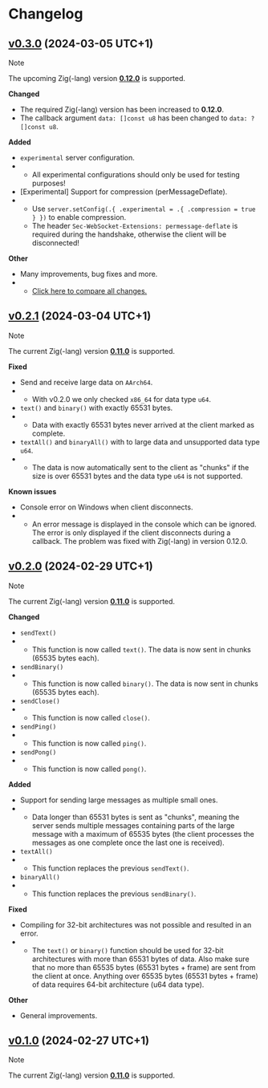 # Changelog
## [v0.3.0](https://github.com/ws-zig/ws-server/tree/v0.3.0) (2024-03-05 UTC+1)
> [!NOTE]
> The upcoming Zig(-lang) version [**0.12.0**](https://github.com/ziglang/zig/tree/0b744da844e4172ec0c695098e67ab2a7184c5f0) is supported.

**Changed**
- The required Zig(-lang) version has been increased to **0.12.0**.
- The callback argument `data: []const u8` has been changed to `data: ?[]const u8`.

**Added**
- `experimental` server configuration.
- - All experimental configurations should only be used for testing purposes!
- [Experimental] Support for compression (perMessageDeflate).
- - Use `server.setConfig(.{ .experimental = .{ .compression = true } })` to enable compression.
  - The header `Sec-WebSocket-Extensions: permessage-deflate` is required during the handshake, otherwise the client will be disconnected!

**Other**
- Many improvements, bug fixes and more.
- - [Click here to compare all changes.](https://github.com/ws-zig/ws-server/compare/v0.2.1...v0.3.0)

## [v0.2.1](https://github.com/ws-zig/ws-server/tree/v0.2.1) (2024-03-04 UTC+1)
> [!NOTE]
> The current Zig(-lang) version [**0.11.0**](https://github.com/ziglang/zig/releases/tag/0.11.0) is supported.

**Fixed**
- Send and receive large data on `AArch64`.
- - With v0.2.0 we only checked `x86_64` for data type `u64`.
- `text()` and `binary()` with exactly 65531 bytes.
- - Data with exactly 65531 bytes never arrived at the client marked as complete.
- `textAll()` and `binaryAll()` with to large data and unsupported data type `u64`.
- - The data is now automatically sent to the client as "chunks" if the size is over 65531 bytes and the data type `u64` is not supported.

**Known issues**
- Console error on Windows when client disconnects.
- - An error message is displayed in the console which can be ignored. The error is only displayed if the client disconnects during a callback. The problem was fixed with Zig(-lang) in version 0.12.0.

## [v0.2.0](https://github.com/ws-zig/ws-server/tree/v0.2.0) (2024-02-29 UTC+1)
> [!NOTE]
> The current Zig(-lang) version [**0.11.0**](https://github.com/ziglang/zig/releases/tag/0.11.0) is supported.

**Changed**
- `sendText()`
- - This function is now called `text()`. The data is now sent in chunks (65535 bytes each).
- `sendBinary()`
- - This function is now called `binary()`. The data is now sent in chunks (65535 bytes each).
- `sendClose()`
- - This function is now called `close()`.
- `sendPing()`
- - This function is now called `ping()`.
- `sendPong()`
- - This function is now called `pong()`.

**Added**
- Support for sending large messages as multiple small ones.
- - Data longer than 65531 bytes is sent as "chunks", meaning the server sends multiple messages containing parts of the large message with a maximum of 65535 bytes (the client processes the messages as one complete once the last one is received).
- `textAll()`
- - This function replaces the previous `sendText()`.
- `binaryAll()`
- - This function replaces the previous `sendBinary()`.

**Fixed**
- Compiling for 32-bit architectures was not possible and resulted in an error.
- - The `text()` or `binary()` function should be used for 32-bit architectures with more than 65531 bytes of data. Also make sure that no more than 65535 bytes (65531 bytes + frame) are sent from the client at once. Anything over 65535 bytes (65531 bytes + frame) of data requires 64-bit architecture (u64 data type).

**Other**
- General improvements.

## [v0.1.0](https://github.com/ws-zig/ws-server/tree/v0.1.0) (2024-02-27 UTC+1)
> [!NOTE]
> The current Zig(-lang) version [**0.11.0**](https://github.com/ziglang/zig/releases/tag/0.11.0) is supported.
